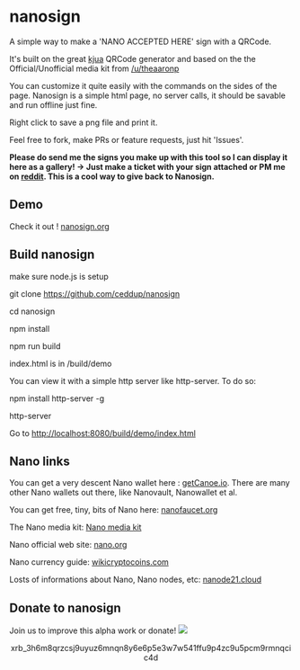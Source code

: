 # nanosign

A simple way to make a 'NANO ACCEPTED HERE' sign with a QRCode.

It's built on the great [kjua](https://larsjung.de/kjua/) QRCode generator and based on the the Official/Unofficial media kit from [/u/theaaronp](https://www.reddit.com/u/theaaronp)

You can customize it quite easily with the commands on the sides of the page. Nanosign is a simple html page, no server calls, it should be savable and run offline just fine.

Right click to save a png file and print it.

Feel free to fork, make PRs or feature requests, just hit 'Issues'.

**Please do send me the signs you make up with this tool so I can display it here as a gallery! -> Just make a ticket with your sign attached or PM me on [reddit](https://www.reddit.com/user/ceddup/). This is a cool way to give back to Nanosign.**

## Demo
Check it out ! [nanosign.org](http://nanosign.org)

## Build nanosign
make sure node.js is setup

git clone https://github.com/ceddup/nanosign

cd nanosign

npm install

npm run build

index.html is in /build/demo

You can view it with a simple http server like http-server. To do so:

npm install http-server -g

http-server

Go to [http://localhost:8080/build/demo/index.html](http://localhost:8080/build/demo/index.html)

## Nano links
You can get a very descent Nano wallet here : [getCanoe.io](https://getcanoe.io). There are many other Nano wallets out there, like Nanovault, Nanowallet et al.

You can get free, tiny, bits of Nano here: [nanofaucet.org](https://www.nanofaucet.org/)

The Nano media kit: [Nano media kit](https://www.reddit.com/r/nanocurrency/comments/88htfi/the_official_unofficial_media_kit_want_to_help/)

Nano official web site: [nano.org](https://nano.org)

Nano currency guide: [wikicryptocoins.com](https://www.wikicryptocoins.com/currency/Nano)

Losts of informations about Nano, Nano nodes, etc: [nanode21.cloud](https://nanode21.cloud)

## Donate to nanosign
Join us to improve this alpha work or donate!
![](http://nanosign.org/Nanosign_donate.png)
<p style="text-align: center;">xrb_3h6m8qrzcsj9uyuz6mnqn8y6e6p5e3w7w541ffu9p4zc9u5pcm9rmnqcic4d</p>

